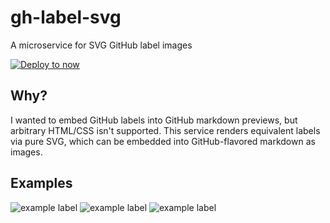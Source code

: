 # gh-label-svg

A microservice for SVG GitHub label images

[![Deploy to now](https://deploy.now.sh/static/button.svg)](https://deploy.now.sh/?repo=https://github.com/rtsao/gh-label-svg)

## Why?
I wanted to embed GitHub labels into GitHub markdown previews, but arbitrary HTML/CSS isn't supported. This service renders equivalent labels via pure SVG, which can be embedded into GitHub-flavored markdown as images.

## Examples

![example label](https://gh-label-svg.now.sh/label.svg?text=super%20cool&color=5E35B1)
![example label](https://gh-label-svg.now.sh/label.svg?text=microservice&color=1976D2)
![example label](https://gh-label-svg.now.sh/label.svg?text=wow&color=E64A19)
